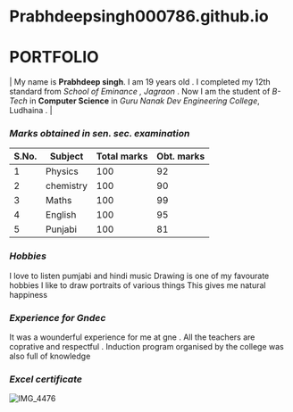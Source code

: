 # Prabhdeepsingh000786.github.io

# PORTFOLIO

| My name is **Prabhdeep singh**. I am 19 years old . I completed my 12th standard from *School of Eminance , Jagraon* . Now I am the student of *B-Tech* in **Computer Science** in *Guru Nanak Dev Engineering College*, Ludhaina . |

### *Marks obtained in sen. sec. examination*


S.No. | Subject | Total marks | Obt. marks
--- | --- | --- | ---
1 | Physics | 100 | 92
2 | chemistry | 100 | 90
3 | Maths | 100 | 99 
4 | English | 100 | 95
5 | Punjabi | 100 | 81

### *Hobbies*
I love to listen pumjabi and hindi music 
Drawing is one of my favourate hobbies 
I like to draw portraits of various things
This gives me natural happiness

### *Experience for Gndec*
It was a wounderful experience for me at gne . All the teachers are coprative and respectful . Induction program organised by the college was also full of knowledge

### *Excel certificate*
![IMG_4476](https://github.com/user-attachments/assets/da61cd56-9a49-46e8-a322-344fcfeb6492)
